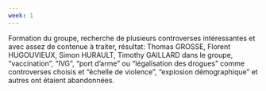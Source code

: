 ```yaml
---
week: 1
---
```

Formation du groupe, recherche de plusieurs controverses intéressantes et  avec assez de contenue à traiter, 
résultat: Thomas GROSSE, Florent HUGOUVIEUX, Simon HURAULT, Timothy GAILLARD dans le groupe, “vaccination”, “IVG”, “port d’arme” ou “légalisation des drogues” comme controverses choisis et “échelle de violence”, “explosion démographique” et autres ont étaient abandonnées.